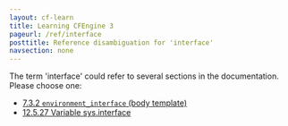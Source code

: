 ```yaml
---
layout: cf-learn
title: Learning CFEngine 3
pageurl: /ref/interface
posttitle: Reference disambiguation for 'interface'
navsection: none
---
```


The term 'interface' could refer to several sections in the documentation. Please choose one:

- [7.3.2 <code>environment_interface</code> (body template)](https://cfengine.com/manuals/cf3-reference.html#environment_interface-in-environments)
- [12.5.27 Variable sys.interface](https://cfengine.com/manuals/cf3-reference.html#Variable-sys.interface)
